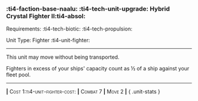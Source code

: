 ### :ti4-faction-base-naalu: :ti4-tech-unit-upgrade: **Hybrid Crystal Fighter II**:ti4-absol:

Requirements: :ti4-tech-biotic: :ti4-tech-propulsion:

Unit Type: Fighter :ti4-unit-fighter:

---

This unit may move without being transported.

Fighters in excess of your ships' capacity count as ½ of a ship against your fleet pool.

---

__|__ <span style="font-variant:small-caps;">Cost 1:ti4-unit-fighter-cost:</span> __|__ <span style="font-variant:small-caps;">Combat 7</span> __|__ <span style="font-variant:small-caps;">Move 2</span> __|__
{ .unit-stats }
